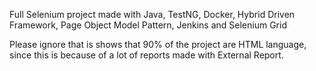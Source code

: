 Full Selenium project made with Java, TestNG, Docker, Hybrid Driven Framework, Page Object Model Pattern, Jenkins and Selenium Grid

Please ignore that is shows that 90% of the project are HTML language, since this is because of a lot of reports made with External Report. 
